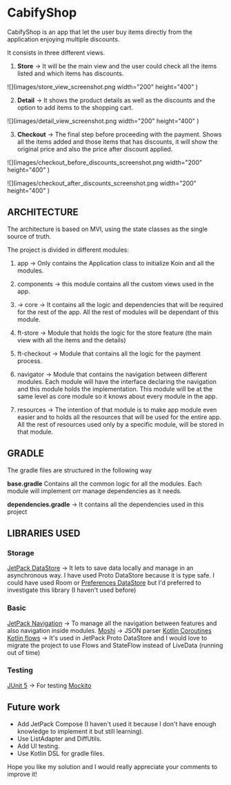 # CabifyShop

CabifyShop is an app that let the user buy items directly from the application enjoying multiple discounts.

It consists in three different views.

1. **Store** -> It will be the main view and the user could check all the items listed and which items has discounts.

![](images/store_view_screenshot.png  width="200" height="400" )

2. **Detail** -> It shows the product details as well as the discounts and the option to add items to the shopping cart.

![](images/detail_view_screenshot.png  width="200" height="400" )

3. **Checkout** -> The final step before proceeding with the payment. Shows all the items added and those items that has discounts, it will show the original price and also
the price after discount applied.

![](images/checkout_before_discounts_screenshot.png  width="200" height="400" )

![](images/checkout_after_discounts_screenshot.png  width="200" height="400" )

## ARCHITECTURE

The architecture is based on MVI, using the state classes as the single source of truth.

The project is divided in different modules:

1. app -> Only contains the Application class to initialize Koin and all the modules.

2. components -> this module contains all the custom views used in the app.

3. -> core -> It contains all the logic and dependencies that will be required for the rest of the app. All the rest of modules will be dependant of this module.

4. ft-store -> Module that holds the logic for the store feature (the main view with all the items and the details)

5. ft-checkout -> Module that contains all the logic for the payment process.

6. navigator -> Module that contains the navigation between different modules. Each module will have the interface declaring the navigation and this module holds the implementation.
 This module will be at the same level as core module so it knows about every module in the app.

 7. resources -> The intention of that module is to make app module even easier and to holds all the resources that will be used for the entire app. All the rest of resources used only by a specific module, will be stored in that module.

## GRADLE

The gradle files are structured in the following way

**base.gradle** Contains all the common logic for all the modules. Each module will implement orr manage dependencies as it needs.

**dependencies.gradle** -> It contains all the dependencies used in this project

## LIBRARIES USED

### Storage
[JetPack DataStore](https://developer.android.com/topic/libraries/architecture/datastore?gclid=Cj0KCQjwjvaYBhDlARIsAO8PkE3d_r8Vqt6QMHbUVloXAcexqAx5fvQY84OSW6Rh-2ZsRfm8miDGl88aAtgGEALw_wcB&gclsrc=aw.ds) -> It lets to save data locally and manage in an asynchronous way. I have used Proto DataStore because it is type safe.
I could have used Room or [Preferences DataStore](https://developer.android.com/jetpack/androidx/releases/datastore?hl=es-419#preferences-datastore-dependencies) but I'd preferred to investigate this library (I haven't used before)
### Basic
[JetPack Navigation](https://developer.android.com/guide/navigation) -> To manage all the navigation between features and also navigation inside modules.
[Moshi](https://github.com/square/moshi) -> JSON parser
[Kotlin Coroutines](https://developer.android.com/kotlin/coroutines?gclid=Cj0KCQjwjvaYBhDlARIsAO8PkE0nwKJG8Fi5ksddI5GwB5Vw6gjui_Iim4SsbkTaCHwRqQgRhb89FN4aAssjEALw_wcB&gclsrc=aw.ds)
[Kotlin flows](https://developer.android.com/kotlin/flow) -> It's used in JetPack Proto DataStore and I would love to migrate the project to use Flows and StateFlow instead of LiveData (running out of time)
### Testing
[JUnit 5](https://junit.org/junit5/docs/current/user-guide/) -> For testing
[Mockito](https://site.mockito.org/)


## Future work

- Add JetPack Compose (I haven't used it because I don't have enough knowledge to implement it but still learning).
- Use ListAdapter and DiffUtils.
- Add UI testing.
- Use Kotlin DSL for gradle files.


Hope you like my solution and I would really appreciate your comments to improve it!
